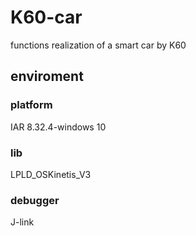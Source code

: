 # K60-car
functions realization of a smart car by K60
## enviroment
### platform
IAR 8.32.4-windows 10
### lib 
LPLD_OSKinetis_V3
### debugger
J-link

